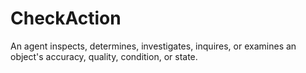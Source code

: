 # CheckAction

An agent inspects, determines, investigates, inquires, or examines an object's accuracy, quality, condition, or state.

